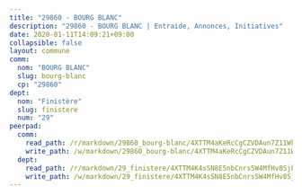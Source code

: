 ```yaml
---
title: "29860 - BOURG BLANC"
description: "29860 - BOURG BLANC | Entraide, Annonces, Initiatives"
date: 2020-01-11T14:09:21+09:00
collapsible: false
layout: commune
comm:
  nom: "BOURG BLANC"
  slug: bourg-blanc
  cp: "29860"
dept:
  nom: "Finistère"
  slug: finistere
  num: "29"
peerpad:
  comm:
    read_path: /r/markdown/29860_bourg-blanc/4XTTM4aKeRcCgCZVDAun7Z11Wkzdk69SzQzvzPYJE1GkrAgJV
    write_path: /w/markdown/29860_bourg-blanc/4XTTM4aKeRcCgCZVDAun7Z11Wkzdk69SzQzvzPYJE1GkrAgJV-K3TgTqFsNXmxY4dCxLbMohJvoTpWax9ofKRcQiawcfX5iHU5kT78MmWKzhxcFx4TXRFvFTAmGMyUCeAfSjKYYknkYXomuCV81vYznVXzTt7DVTu7RxaZAw7ZxVSEFWe2v4yfPs2y
  dept:
    read_path: /r/markdown/29_finistere/4XTTM4K4sSN8E5nbCnrs5W4MfHv8SjkZXZkMiZwJKZCUFreuC
    write_path: /w/markdown/29_finistere/4XTTM4K4sSN8E5nbCnrs5W4MfHv8SjkZXZkMiZwJKZCUFreuC-K3TgUmttHvLKDBu5vxQ3oPzTia91UxXiaB3vEFjsHJiDiJD9aQfr6ibvcPa75Eo3oX7ob78s9tVxCKrtPM9bLAmDziVCSFjEgZbp3rqL8Ji8Q5aZhxfTcqkGX75WxHS6TQxtiQQ6
---
```


